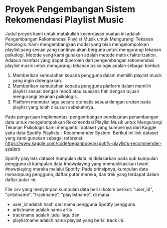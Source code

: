 # Proyek Pengembangan Sistem Rekomendasi Playlist Music
Judul proyek kami untuk matakuliah kecerdasan buatan ini adalah Pengembangan Rekomendasi Playlist Musik untuk Mengurangi Tekanan Psikologis. Kami mengembangkan model yang bisa mengelompokkan playlist yang sesuai yang nantinya akan berguna untuk mengurangi tekanan psikologi. Metode yang kami gunakan adalah metode matrix faktorization. 
Adapun manfaat yang dapat diperoleh dari pengembangan rekomendasi playlist musik untuk mengurangi tekanan psikologis adalah sebagai berikut:
1.	Memberikan kemudahan kepada pengguna dalam memilih playlist musik yang ingin didengarkan.
2.	Memberikan kemudahan kepada pengguna platform dalam memilih playlist sesuai dengan mood atau suasana hati dengan tujuan mengurangi tekanan psikologis.
3.	Platform memutar lagu secara otomatis sesuai dengan urutan pada playlist  yang telah disusun sebelumnya.

Pada pengerjaan implementasi pengembangan pendekatan penambangan data untuk mengelompokkan Rekomendasi Playlist Musik untuk Mengurangi Tekanan Psikologis kami mengambil dataset yang sumbernya dari Kaggle yaitu data Spotify Playlists - Recommender System. 
Berikut ini link dataset yang kami gunakan sebagai referensi:
https://www.kaggle.com/code/pegahpooya/spotify-playlists-recommender-system

Spotify playlists dataset
Kumpulan data ini didasarkan pada sub kumpulan pengguna di kumpulan data #nowplaying yang memublikasikan tweet #nowplaying mereka melalui Spotify. Pada prinsipnya, kumpulan data menampung pengguna, daftar putar mereka, dan trek yang terdapat dalam daftar putar ini.

File csv yang menyimpan kumpulan data berisi kolom berikut:
"user_id", "artistname", "trackname", "playlistname", 
di mana
- user_id adalah hash dari nama pengguna Spotify pengguna
- artistname adalah nama artis
- trackname adalah judul lagu dan
- playlistname adalah nama playlist yang berisi track ini.


